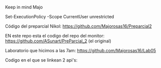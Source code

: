 Keep in mind Majo

Set-ExecutionPolicy -Scope CurrentUser unrestricted

Código del preparcial Nikol: https://github.com/Majorosas16/Preparcial2

EN este repo esta el codigo del repo del monitor: https://github.com/ASunart/PreParcial_2 (el original)

Laboratorio que hicimos a las 7am: https://github.com/Majorosas16/Lab05

Codigo en el que se linkean 2 api's: 
